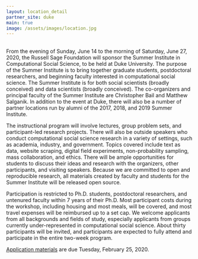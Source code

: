 ```yaml
---
layout: location_detail
partner_site: duke
main: true
image: /assets/images/location.jpg
---
```


<br>
From the evening of Sunday, June 14 to the morning of Saturday, June 27, 2020, the Russell Sage Foundation will sponsor the Summer Institute in Computational Social Science, to be held at Duke University. The purpose of the Summer Institute is to bring together graduate students, postdoctoral researchers, and beginning faculty interested in computational social science. The Summer Institute is for both social scientists (broadly conceived) and data scientists (broadly conceived).  The co-organizers and principal faculty of the Summer Institute are Christopher Bail and Matthew Salganik.  In addition to the event at Duke, there will also be a number of partner locations run by alumni of the 2017, 2018, and 2019 Summer Institute.

The instructional program will involve lectures, group problem sets, and participant-led research projects. There will also be outside speakers who conduct computational social science research in a variety of settings, such as academia, industry, and government. Topics covered include text as data, website scraping, digital field experiments, non-probability sampling, mass collaboration, and ethics. There will be ample opportunities for students to discuss their ideas and research with the organizers, other participants, and visiting speakers. Because we are committed to open and reproducible research, all materials created by faculty and students for the Summer Institute will be released open source.

Participation is restricted to Ph.D. students, postdoctoral researchers, and untenured faculty within 7 years of their Ph.D. Most participant costs during the workshop, including housing and most meals, will be covered, and most travel expenses will be reimbursed up to a set cap. We welcome applicants from all backgrounds and fields of study, especially applicants from groups currently under-represented in computational social science.  About thirty participants will be invited, and participants are expected to fully attend and participate in the entire two-week program.

[Application materials](https://compsocialscience.github.io/summer-institute/2020/apply) are due Tuesday, February 25, 2020.
